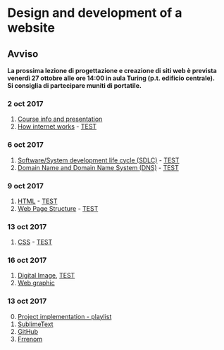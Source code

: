 # Design and development of a website

## Avviso  
__La prossima lezione di progettazione e creazione di siti web è prevista venerdì 27 ottobre alle ore 14:00 in aula Turing (p.t. edificio centrale).__   
__Si consiglia di partecipare muniti di portatile.__   

### 2 oct 2017
1. [Course info and presentation](http://svel.to/oe6)
2. [How internet works](http://svel.to/oe7) - [TEST](http://svel.to/oe8)

### 6 oct 2017
1. [Software/System development life cycle (SDLC)](http://svel.to/o99) - [TEST](http://svel.to/oh6)
2. [Domain Name and Domain Name System (DNS)](http://svel.to/nkb) - [TEST](http://svel.to/nkh)

### 9 oct 2017
1. [HTML](http://svel.to/oi7) - [TEST](http://svel.to/oi6)
2. [Web Page Structure](http://svel.to/oib) - [TEST](http://svel.to/oia)

### 13 oct 2017
1. [CSS](http://svel.to/oho) - [TEST](http://svel.to/ohn)

### 16 oct 2017
1. [Digital Image](http://svel.to/om0), [TEST](http://svel.to/omz)
2. [Web graphic](http://svel.to/on2)<!--, [TEST](http://svel.to/ndz)-->

### 13 oct 2017
0. [Project implementation - playlist](https://www.youtube.com/playlist?list=PLbejvFLz_IADktt6mTGqFazweWX2dKNj1)
1. [SublimeText](https://www.youtube.com/watch?v=89oKElqZv6w&index=1&list=PLbejvFLz_IADktt6mTGqFazweWX2dKNj1)
2. [GitHub](https://www.youtube.com/watch?v=xbqIeUkvLtI&index=2&list=PLbejvFLz_IADktt6mTGqFazweWX2dKNj1)
3. [Frrenom](https://www.youtube.com/watch?v=jao0mrV8Zb8&list=PLbejvFLz_IADktt6mTGqFazweWX2dKNj1&index=3) 


